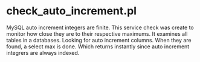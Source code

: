 check_auto_increment.pl
======

MySQL auto increment integers are finite.  This service check was create to monitor how close they are to their respective maximums.  It examines all tables in a databases.  Looking for auto increment columns.  When they are found, a select max is done.  Which returns instantly since auto increment integrers are always indexed.
